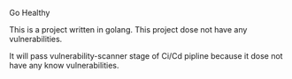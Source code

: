 Go Healthy

This is a project written in golang. This project dose not have any vulnerabilities.

It will pass vulnerability-scanner stage of Ci/Cd pipline because it dose not have any know vulnerabilities.

